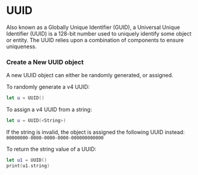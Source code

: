 # UUID
Also known as a Globally Unique Identifier (GUID), a Universal Unique Identifier (UUID) is a 128-bit number used to uniquely identify some object or entity. The UUID relies upon a combination of components to ensure uniqueness.

### Create a New UUID object

A new UUID object can either be randomly generated, or assigned.

To randomly generate a v4 UUID:

``` swift
let u = UUID()
```

To assign a v4 UUID from a string:

``` swift
let u = UUID(<String>)
```

If the string is invalid, the object is assigned the following UUID instead: `00000000-0000-0000-0000-000000000000`

To return the string value of a UUID:

``` swift
let u1 = UUID()
print(u1.string)
```
